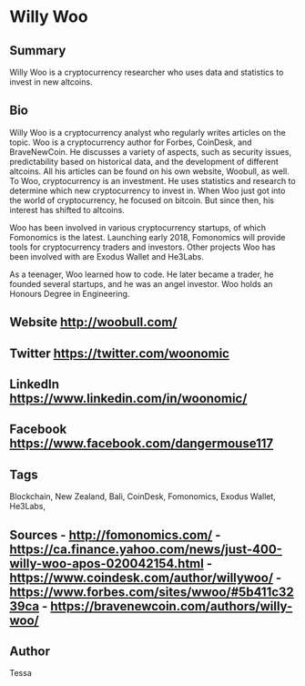 # Willy Woo

## Summary

Willy Woo is a cryptocurrency researcher who uses data and statistics to invest in new altcoins.

## Bio

Willy Woo is a cryptocurrency analyst who regularly writes articles on the topic. Woo is a cryptocurrency author for Forbes, CoinDesk, and BraveNewCoin. He discusses a variety of aspects, such as security issues, predictability based on historical data, and the development of different altcoins. All his articles can be found on his own website, Woobull, as well. To Woo, cryptocurrency is an investment. He uses statistics and research to determine which new cryptocurrency to invest in. When Woo just got into the world of cryptocurrency, he focused on bitcoin. But since then, his interest has shifted to altcoins.

Woo has been involved in various cryptocurrency startups, of which Fomonomics is the latest. Launching early 2018, Fomonomics will provide tools for cryptocurrency traders and investors. Other projects Woo has been involved with are Exodus Wallet and He3Labs.

As a teenager, Woo learned how to code. He later became a trader, he founded several startups, and he was an angel investor. Woo holds an Honours Degree in Engineering.

## Website http://woobull.com/

## Twitter https://twitter.com/woonomic

## LinkedIn https://www.linkedin.com/in/woonomic/

## Facebook https://www.facebook.com/dangermouse117

## Tags

Blockchain, New Zealand, Bali, CoinDesk, Fomonomics, Exodus Wallet, He3Labs,

## Sources - http://fomonomics.com/ - https://ca.finance.yahoo.com/news/just-400-willy-woo-apos-020042154.html - https://www.coindesk.com/author/willywoo/ - https://www.forbes.com/sites/wwoo/#5b411c3239ca - https://bravenewcoin.com/authors/willy-woo/

## Author
Tessa
